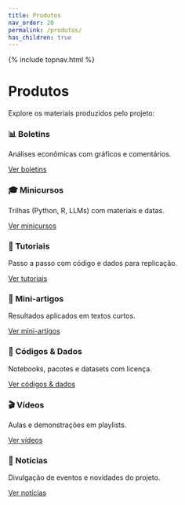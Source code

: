 ```yaml
---
title: Produtos
nav_order: 20
permalink: /produtos/
has_children: true
---
```


{% include topnav.html %}

# Produtos

Explore os materiais produzidos pelo projeto:

<div class="qe-cards">
  <div class="qe-card">
    <h3>📊 Boletins</h3>
    <p>Análises econômicas com gráficos e comentários.</p>
    <p><a class="btn" href="{{ '/produtos/boletins/' | relative_url }}">Ver boletins</a></p>
  </div>

  <div class="qe-card">
    <h3>🎓 Minicursos</h3>
    <p>Trilhas (Python, R, LLMs) com materiais e datas.</p>
    <p><a class="btn" href="{{ '/produtos/minicursos/' | relative_url }}">Ver minicursos</a></p>
  </div>

  <div class="qe-card">
    <h3>🧪 Tutoriais</h3>
    <p>Passo a passo com código e dados para replicação.</p>
    <p><a class="btn" href="{{ '/produtos/tutoriais/' | relative_url }}">Ver tutoriais</a></p>
  </div>

  <div class="qe-card">
    <h3>📝 Mini-artigos</h3>
    <p>Resultados aplicados em textos curtos.</p>
    <p><a class="btn" href="{{ '/produtos/miniartigos/' | relative_url }}">Ver mini-artigos</a></p>
  </div>

  <div class="qe-card">
    <h3>💾 Códigos & Dados</h3>
    <p>Notebooks, pacotes e datasets com licença.</p>
    <p><a class="btn" href="{{ '/produtos/codigos-e-dados/' | relative_url }}">Ver códigos & dados</a></p>
  </div>

  <div class="qe-card">
    <h3>🎬 Vídeos</h3>
    <p>Aulas e demonstrações em playlists.</p>
    <p><a class="btn" href="{{ '/produtos/videos/' | relative_url }}">Ver vídeos</a></p>
  </div>

  <div class="qe-card">
    <h3>📰 Notícias</h3>
    <p>Divulgação de eventos e novidades do projeto.</p>
    <p><a class="btn" href="{{ '/produtos/noticias/' | relative_url }}">Ver notícias</a></p>
  </div>
</div>
